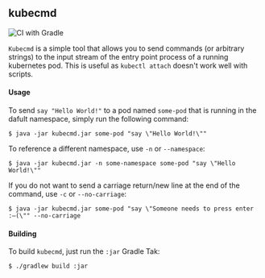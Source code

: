 ## kubecmd   

![CI with Gradle](https://github.com/zortax/kubecmd/workflows/CI/badge.svg)

`Kubecmd` is a simple tool that allows you to send commands (or arbitrary strings) 
to the input stream of the entry point process of a running kubernetes pod. This is
useful as `kubectl attach` doesn't work well with scripts.

#### Usage

To send `say "Hello World!"` to a pod named `some-pod` that is running in the dafult
namespace, simply run the following command:
```
$ java -jar kubecmd.jar some-pod "say \"Hello World!\""
```

To reference a different namespace, use `-n` or `--namespace`:
```
$ java -jar kubecmd.jar -n some-namespace some-pod "say \"Hello World!\""
```

If you do not want to send a carriage return/new line at the end of the command, use 
`-c` or `--no-carriage`:
```
$ java -jar kubecmd.jar some-pod "say \"Someone needs to press enter :–(\"" --no-carriage
```

#### Building

To build `kubecmd`, just run the `:jar` Gradle Tak:
```
$ ./gradlew build :jar
```
